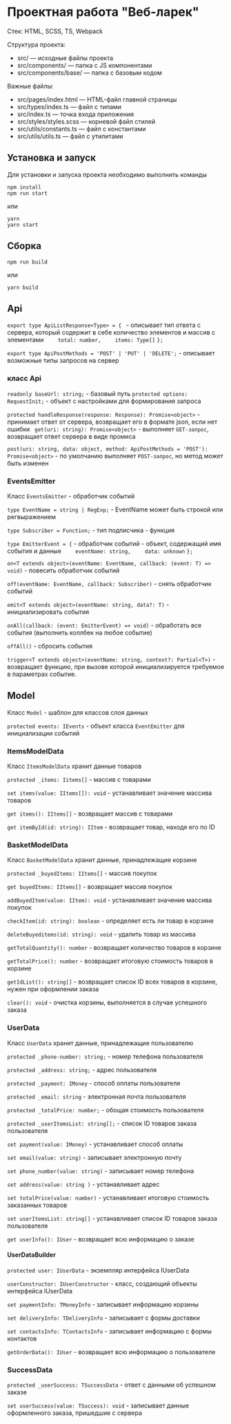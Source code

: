 # Проектная работа "Веб-ларек"

Стек: HTML, SCSS, TS, Webpack

Структура проекта:
- src/ — исходные файлы проекта
- src/components/ — папка с JS компонентами
- src/components/base/ — папка с базовым кодом

Важные файлы:
- src/pages/index.html — HTML-файл главной страницы
- src/types/index.ts — файл с типами
- src/index.ts — точка входа приложения
- src/styles/styles.scss — корневой файл стилей
- src/utils/constants.ts — файл с константами
- src/utils/utils.ts — файл с утилитами

## Установка и запуск
Для установки и запуска проекта необходимо выполнить команды

```
npm install
npm run start
```

или

```
yarn
yarn start
```
## Сборка

```
npm run build
```

или

```
yarn build
```


## Api

`export type ApiListResponse<Type> = { `      - описывает тип ответа с сервера, который содержит в себе количество элементов и массив с элементами
`    total: number,`
`    items: Type[]`
`};`

`export type ApiPostMethods = 'POST' | 'PUT' | 'DELETE';`  - описывает возможные типы запросов на сервер 

### класс Api

`readonly baseUrl: string;` - базовый путь 
`protected options: RequestInit;` - объект с настройками для формирования запроса

`protected handleResponse(response: Response): Promise<object>` - принимает ответ от сервера, возвращает его в формате json, если нет ошибки
` get(uri: string): Promise<object>` - выполняет `GET-запрос`, возвращает ответ сервера  в виде промиса

`post(uri: string, data: object, method: ApiPostMethods = 'POST'): Promise<object>` - по умолчанию выполняет `POST-запрос`, но метод может быть изменен

### EventsEmitter

Класс `EventsEmitter` - обработчик событий

`type EventName = string | RegExp;` - EventName может быть строкой или регвыражением

`type Subscriber = Function;` - тип подписчика - функция

`type EmitterEvent = {` - обработчик событий - объект, содержащий имя события и данные
`    eventName: string,`
`    data: unknown`
`};`


`on<T extends object>(eventName: EventName, callback: (event: T) => void)` - повесить обработчик событий

`off(eventName: EventName, callback: Subscriber)` - снять обработчик событий

`emit<T extends object>(eventName: string, data?: T)` - инициализировать события

`onAll(callback: (event: EmitterEvent) => void)` - обработать все события (выполнить коллбек на любое событие)

`offAll()` - сбросить события

`trigger<T extends object>(eventName: string, context?: Partial<T>)` - возвращает функцию, при вызове которой инициализируется требуемое в параметрах событие.

## Model

Класс `Model` - шаблон для классов слоя данных

`protected events: IEvents` - объект класса `EventEmitter` для инициализации событий

### ItemsModelData

Класс `ItemsModelData` хранит данные товаров

`protected _items: Iitems[]` - массив с товарами

`set items(value: IItems[]): void` - устанавливает значение массива товаров

`get items(): IItems[]` - возвращает массив с товарами

`get itemById(id: string): IItem` - возвращает товар, находя его по ID

### BasketModelData  

Класс `BasketModelData` хранит данные, принадлежащие корзине

`protected _buyedItems: IItems[]` - массив покупок

`get buyedItems: IItems[]` - возвращает массив покупок

`addBuyedItem(value: IItem): void` - устанавливает значение массива покупок

`checkItem(id: string): boolean` - определяет есть ли товар в корзине

`deleteBuyeditems(id: string): void` - удалить товар из массива

`getTotalQuantity(): number` - возвращает количество товаров в корзине

`getTotalPrice(): number` - возвращает итоговую стоимость товаров в корзине

`getIdList(): string[]` - возвращает список ID всех товаров в корзине, нужен при оформлении заказа

`clear(): void` - очистка корзины, выполняется в случае успешного заказа

### UserData

Класс `UserData` хранит данные, принадлежащие пользователю

`protected _phone-number: string;` - номер телефона пользователя

`protected _address: string;` - адрес пользователя

`protected _payment: IMoney` - способ оплаты пользователя

`protected _email: string` - электронная почта пользователя

`protected _totalPrice: number;` - обощая стоимость пользователя

`protected _userItemsList: string[];` - список ID товаров заказа пользователя


`set payment(value: IMoney)` - устанавливает способ оплаты

`set email(value: string)` - записывает электронную почту

`set phone_number(value: string)` - записывает номер телефона

`set address(value: string )` - устанавливает адрес

`set totalPrice(value: number)` - устанавливает итоговую стоимость заказанных товаров

`set userItemsList: string[]` - устанавливает список ID товаров заказа пользователя

`get userInfo(): IUser` - возвращает всю информацию о заказе


#### UserDataBuilder

`protected user: IUserData` - экземпляр интерфейса IUserData

`userConstructor: IUserConstructor` - класс, создающий объекты интерфейса IUserData

`set paymentInfo: TMoneyInfo` - записывает информацию корзины

`set deliveryInfo: TDeliveryInfo` - записывает с формы доставки

`set contactsInfo: TContactsInfo` - записывает информацию с формы контактов

`getOrderData(): IUser` - возвращает всю информацию о пользователе 

### SuccessData

`protected _userSuccess: TSuccessData` - ответ с данными об успешном заказе

`set userSuccess(value: TSuccess): void` - записывает данные оформленного заказа, пришедшие с сервера